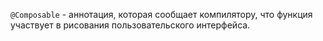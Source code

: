 `@Composable` - аннотация, которая сообщает компилятору, что функция участвует в рисования пользовательского интерфейса.